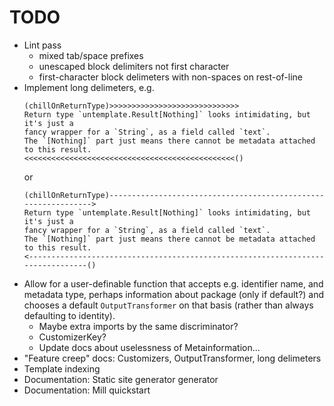# TODO

* Lint pass
    - mixed tab/space prefixes
    - unescaped block delimiters not first character
    - first-character block delimeters with non-spaces on rest-of-line
* Implement long delimeters, e.g.
  ```
  (chillOnReturnType)>>>>>>>>>>>>>>>>>>>>>>>>>>>>>
  Return type `untemplate.Result[Nothing]` looks intimidating, but it's just a
  fancy wrapper for a `String`, as a field called `text`.
  The `[Nothing]` part just means there cannot be metadata attached to this result.
  <<<<<<<<<<<<<<<<<<<<<<<<<<<<<<<<<<<<<<<<<<<<<<<()
  ```
  or
  ```
  (chillOnReturnType)--------------------------------------------------------------->
  Return type `untemplate.Result[Nothing]` looks intimidating, but it's just a
  fancy wrapper for a `String`, as a field called `text`.
  The `[Nothing]` part just means there cannot be metadata attached to this result.
  <--------------------------------------------------------------------------------()
  ```
 * Allow for a user-definable function that accepts e.g. identifier name, 
   and metadata type, perhaps information about package (only if default?)
   and chooses a default `OutputTransformer` on that basis (rather than always
   defaulting to identity).
   * Maybe extra imports by the same discriminator?
   * CustomizerKey?
   * Update docs about uselessness of Metainformation...
 * "Feature creep" docs: Customizers, OutputTransformer, long delimeters
 * Template indexing
 * Documentation: Static site generator generator
 * Documentation: Mill quickstart


